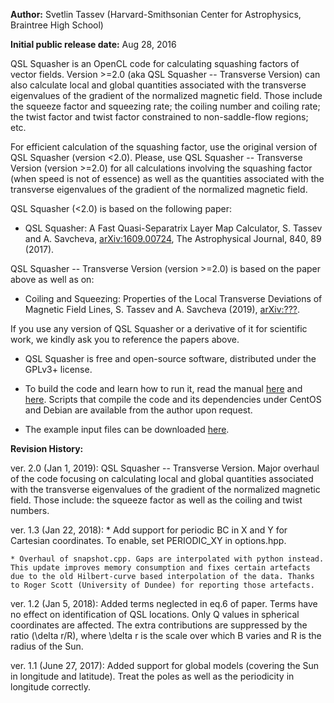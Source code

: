 **Author:** Svetlin Tassev (Harvard-Smithsonian Center for Astrophysics, Braintree High School)

**Initial public release date:** Aug 28, 2016

QSL Squasher is an OpenCL code for calculating squashing factors of vector fields.
Version >=2.0 (aka QSL Squasher -- Transverse Version) can also calculate local and global quantities associated with the transverse eigenvalues of the gradient of the normalized magnetic field. Those include the squeeze factor and squeezing rate; the coiling number and coiling rate; the twist factor and twist factor constrained to non-saddle-flow regions; etc.

For efficient calculation of the squashing factor, use the original version of QSL Squasher (version <2.0). Please, use QSL Squasher -- Transverse Version (version >=2.0) for all calculations involving the squashing factor (when speed is not of essence) as well as the quantities associated with the transverse eigenvalues of the gradient of the normalized magnetic field.

QSL Squasher (<2.0) is based on the following paper:

* QSL Squasher: A Fast Quasi-Separatrix Layer Map Calculator, S. Tassev and A. Savcheva, [arXiv:1609.00724](https://arxiv.org/abs/1609.00724), The Astrophysical Journal, 840, 89 (2017).

QSL Squasher -- Transverse Version (version >=2.0) is based on the paper above as well as on:

* Coiling and Squeezing: Properties of the Local Transverse Deviations of Magnetic Field Lines, S. Tassev and A. Savcheva (2019), [arXiv:???](https://arxiv.org/abs/???).

If you use any version of QSL Squasher or a derivative of it for scientific work, we 
kindly ask you to reference the papers above.

* QSL Squasher is free and open-source software, distributed under the GPLv3+ license.

* To build the code and learn how to run it, read the manual [here](https://bitbucket.org/tassev/qsl_squasher/downloads/QSLSquasher.pdf) and [here](https://bitbucket.org/tassev/qsl_squasher/downloads/QSLSquasherTrans.pdf). Scripts that compile the code and its dependencies under CentOS and Debian are available from the author upon request.

* The example input files can be downloaded [here](https://bitbucket.org/tassev/qsl_squasher/downloads/cartesian_demo.tar.gz).

**Revision History:**

ver. 2.0 (Jan 1, 2019): QSL Squasher -- Transverse Version. Major overhaul of the code focusing on calculating local and global quantities associated with the transverse eigenvalues of the gradient of the normalized magnetic field. Those include: the squeeze factor as well as the coiling and twist numbers.

ver. 1.3 (Jan 22, 2018): 
	* Add support for periodic BC in X and Y for Cartesian coordinates. To enable, set PERIODIC_XY in options.hpp. 
	
	* Overhaul of snapshot.cpp. Gaps are interpolated with python instead. This update improves memory consumption and fixes certain artefacts due to the old Hilbert-curve based interpolation of the data. Thanks to Roger Scott (University of Dundee) for reporting those artefacts.

ver. 1.2 (Jan 5, 2018): Added terms neglected in eq.6 of paper. Terms have no effect on identification of QSL locations. Only Q values in spherical coordinates are affected. The extra contributions are suppressed by the ratio (\delta r/R), where \delta r is the scale over which B varies and R is the radius of the Sun. 

ver. 1.1 (June 27, 2017): Added support for global models (covering the Sun in longitude and latitude). Treat the poles as well as the periodicity in longitude correctly.
